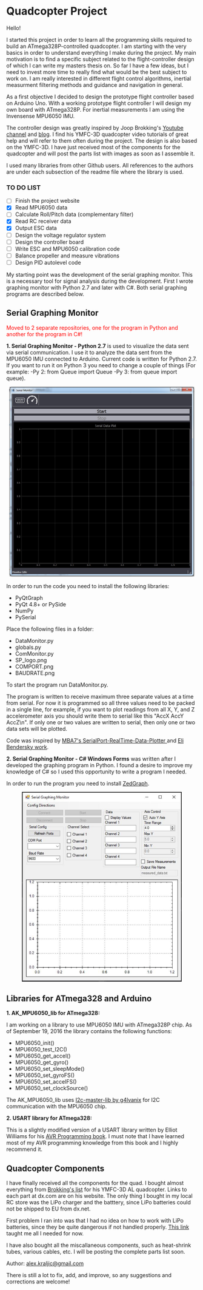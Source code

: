 # Quadcopter Project
Hello!

I started this project in order to learn all the programming skills required to build an ATmega328P-controlled quadcopter. I am starting with the very basics in order to understand everything I make during the project. My main motivation is to find a specific subject related to the flight-controller design of which I can write my masters thesis on. So far I have a few ideas, but I need to invest more time to really find what would be the best subject to work on. I am really interested in different flight control algorithms, inertial measurment filtering methods and guidance and navigation in general.

As a first objective I decided to design the prototype flight controller based on Arduino Uno. With a working prototype flight controller I will design my own board with ATmega328P. For inertial measurements I am using the Invensense MPU6050 IMU.

The controller design was greatly inspired by Joop Brokking's <a href="http://www.brokking.net">Youtube channel</a> and <a href="https://www.youtube.com/user/MacPuffdog/featured">blog</a>. I find his YMFC-3D quadcopter video tutorials of great help and will refer to them often during the project. The design is also based on the YMFC-3D. I have just received most of the components for the quadcopter and will post the parts list with images as soon as I assemble it.

I used many libraries from other Github users. All references to the authors are under each subsection of the readme file where the library is used.

### TO DO LIST
- [ ] Finish the project website
- [x] Read MPU6050 data
- [ ] Calculate Roll/Pitch data (complementary filter)
- [x] Read RC receiver data
- [x] Output ESC data
- [ ] Design the voltage regulator system
- [ ] Design the controller board
- [ ] Write ESC and MPU6050 calibration code
- [ ] Balance propeller and measure vibrations
- [ ] Design PID autolevel code

My starting point was the development of the serial graphing monitor. This is a necessary tool for signal analysis during the development. First I wrote graphing monitor with Python 2.7 and later with C#. Both serial graphing programs are described below.

<h2>Serial Graphing Monitor</h2>

<font color="red">Moved to 2 separate repositories, one for the program in Python and another for the program in C#!</font>

<b>1. Serial Graphing Monitor - Python 2.7</b> is used to visualize the data sent via serial communication. I use it to analyze the data sent from the MPU6050 IMU connected to Arduino. Current code is written for Python 2.7. If you want to run it on Python 3 you need to change a couple of things (For example: -Py 2: from Queue import Queue -Py 3: from queue import queue).

<div align="center">
<img src="Monitor.jpg" height="500">
</div>

In order to run the code you need to install the following libraries:
<ul>
  <li>PyQtGraph</li>
  <li>PyQt 4.8+ or PySide</li>
  <li>NumPy</li>
  <li>PySerial</li>
</ul>

Place the following files in a folder:

<ul>
  <li>DataMonitor.py</li>
  <li>globals.py</li>
  <li>ComMonitor.py</li>
  <li>SP_logo.png</li>
  <li>COMPORT.png</li>
  <li>BAUDRATE.png</li>
</ul>

To start the program run DataMonitor.py.

The program is written to receive maximum three separate values at a time from serial. For now it is programmed so all three values need to be packed in a single line, for example, if you want to plot readings from all X, Y, and Z accelerometer axis you should write them to serial like this "AccX AccY AccZ\n". If only one or two values are written to serial, then only one or two data sets will be plotted.

Code was inspired by <a href="https://github.com/mba7/SerialPort-RealTime-Data-Plotter"> MBA7's SerialPort-RealTime-Data-Plotter </a> and
<a href="http://eli.thegreenplace.net/2009/08/07/a-live-data-monitor-with-python-pyqt-and-pyserial/"> Eli Bendersky work</a>.

<b>2. Serial Graphing Monitor - C# Windows Forms</b> was written after I developed the graphing program in Python. I found a desire to improve my knowledge of C# so I used this opportunity  to write a program I needed.

In order to run the program you need to install <a href="http://zedgraph.sourceforge.net/samples.html">ZedGraph</a>.

<div align="center">
<img src="MonitorC.JPG" height="500">
</div>

<h2>Libraries for ATmega328 and Arduino</h2>
<b>1. AK_MPU6050_lib for ATmega328: </b>

I am working on a library to use MPU6050 IMU with ATmega328P chip. As of September 19, 2016 the library contains the following functions:

<ul>
  <li>MPU6050_init()</li>
  <li>MPU6050_test_I2C()</li>
  <li>MPU6050_get_accel()</li>
  <li>MPU6050_get_gyro()</li>
  <li>MPU6050_set_sleepMode()</li>
  <li>MPU6050_set_gyroFS()</li>
  <li>MPU6050_set_accelFS()</li>
  <li>MPU6050_set_clockSource()</li>
</ul>

The AK_MPU6050_lib uses <a href="https://github.com/g4lvanix/I2C-master-lib">I2c-master-lib by g4lvanix</a> for I2C communication with the MPU6050 chip.

<b>2. USART library for ATmega328: </b>

This is a slightly modified version of a USART library written by Elliot Williams for his <a href="http://www.littlehacks.org/avr-programming">AVR Programming book</a>. I must note that I have learned most of my AVR programming knowledge from this book and I highly recommend it.

<h2>Quadcopter Components</h2>

I have finally received all the components for the quad. I bought almost everything from <a href="http://www.brokking.net/ymfc-al_main.html">Brokking's list</a> for his YMFC-3D AL quadcopter. Links to each part at dx.com are on his website. The only thing I bought in my local RC store was the LiPo charger and the batttery, since LiPo batteries could not be shipped to EU from dx.net.

First problem I ran into was that I had no idea on how to work with LiPo batteries, since they be quite dangerous if not handled properly. <a href="http://www.tjinguytech.com/charging-how-tos">This link</a> taught me all I needed for now.

I have also bought all the miscallaneous components, such as heat-shrink tubes, various cables, etc. I will be posting the complete parts list soon.

Author: alex.kraljic@gmail.com

There is still a lot to fix, add, and improve, so any suggestions and corrections are welcome!
